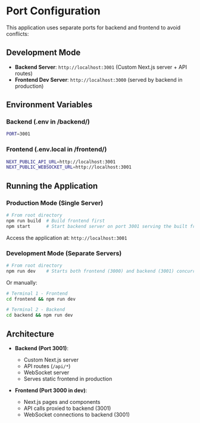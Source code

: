 # Port Configuration

This application uses separate ports for backend and frontend to avoid conflicts:

## Development Mode

- **Backend Server**: `http://localhost:3001` (Custom Next.js server + API routes)
- **Frontend Dev Server**: `http://localhost:3000` (served by backend in production)

## Environment Variables

### Backend (.env in /backend/)
```bash
PORT=3001
```

### Frontend (.env.local in /frontend/)
```bash
NEXT_PUBLIC_API_URL=http://localhost:3001
NEXT_PUBLIC_WEBSOCKET_URL=http://localhost:3001
```

## Running the Application

### Production Mode (Single Server)
```bash
# From root directory
npm run build  # Build frontend first
npm start      # Start backend server on port 3001 serving the built frontend
```

Access the application at: `http://localhost:3001`

### Development Mode (Separate Servers)
```bash
# From root directory
npm run dev    # Starts both frontend (3000) and backend (3001) concurrently
```

Or manually:
```bash
# Terminal 1 - Frontend
cd frontend && npm run dev

# Terminal 2 - Backend  
cd backend && npm run dev
```

## Architecture

- **Backend (Port 3001)**: 
  - Custom Next.js server
  - API routes (`/api/*`)
  - WebSocket server
  - Serves static frontend in production

- **Frontend (Port 3000 in dev)**:
  - Next.js pages and components
  - API calls proxied to backend (3001)
  - WebSocket connections to backend (3001)
